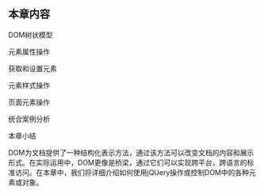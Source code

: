## 本章内容

DOM树状模型

元素属性操作

获取和设置元素

元素样式操作

页面元素操作

统合案例分析


本章小结 


DOM为文档提供了一种结构化表示方法，通过该方法可以改变文档的内容和展示形式。在实际运用中，DOM更像是桥梁，通过它们可以实现跨平台，跨语言的标准访问。在本章中，我们将详细介绍如何使用jQUery操作或控制DOM中的各种元素或对象。
